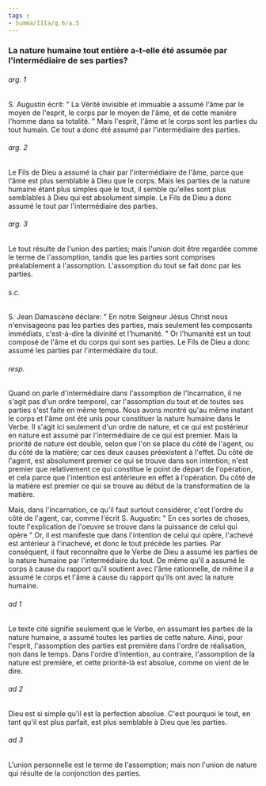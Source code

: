 ```yaml
---
tags : 
- Summa/IIIa/q.6/a.5
---
```


### La nature humaine tout entière a-t-elle été assumée par l'intermédiaire de ses parties?

###### arg. 1
S. Augustin écrit: " La Vérité invisible et immuable a assumé l'âme par le moyen de l'esprit, le corps par le moyen de l'âme, et de cette manière l'homme dans sa totalité. " Mais l'esprit, l'âme et le corps sont les parties du tout humain. Ce tout a donc été assumé par l'intermédiaire des parties. 

###### arg. 2
Le Fils de Dieu a assumé la chair par l'intermédiaire de l'âme, parce que l'âme est plus semblable à Dieu que le corps. Mais les parties de la nature humaine étant plus simples que le tout, il semble qu'elles sont plus semblables à Dieu qui est absolument simple. Le Fils de Dieu a donc assumé le tout par l'intermédiaire des parties. 

###### arg. 3
Le tout résulte de l'union des parties; mais l'union doit être regardée comme le terme de l'assomption, tandis que les parties sont comprises préalablement à l'assomption. L'assomption du tout se fait donc par les parties. 

###### s.c.
S. Jean Damascène déclare: " En notre Seigneur Jésus Christ nous n'envisageons pas les parties des parties, mais seulement les composants immédiats, c'est-à-dire la divinité et l'humanité. " Or l'humanité est un tout composé de l'âme et du corps qui sont ses parties. Le Fils de Dieu a donc assumé les parties par l'intermédiaire du tout. 

###### resp.
Quand on parle d'intermédiaire dans l'assomption de l'Incarnation, il ne s'agit pas d'un ordre temporel, car l'assomption du tout et de toutes ses parties s'est faite en même temps. Nous avons montré qu'au même instant le corps et l'âme ont été unis pour constituer la nature humaine dans le Verbe. Il s'agit ici seulement d'un ordre de nature, et ce qui est postérieur en nature est assumé par l'intermédiaire de ce qui est premier. Mais la priorité de nature est double, selon que l'on se place du côté de l'agent, ou du côté de la matière; car ces deux causes préexistent à l'effet. Du côté de l'agent, est absolument premier ce qui se trouve dans son intention; n'est premier que relativement ce qui constitue le point de départ de l'opération, et cela parce que l'intention est antérieure en effet à l'opération. Du côté de la matière est premier ce qui se trouve au début de la transformation de la matière. 

Mais, dans l'Incarnation, ce qu'il faut surtout considérer, c'est l'ordre du côté de l'agent, car, comme l'écrit S. Augustin: " En ces sortes de choses, toute l'explication de l'oeuvre se trouve dans la puissance de celui qui opère " Or, il est manifeste que dans l'intention de celui qui opère, l'achevé est antérieur à l'inachevé, et donc le tout précède les parties. Par conséquent, il faut reconnaître que le Verbe de Dieu a assumé les parties de la nature humaine par l'intermédiaire du tout. De même qu'il a assumé le corps à cause du rapport qu'il soutient avec l'âme rationnelle, de même il a assumé le corps et l'âme à cause du rapport qu'ils ont avec la nature humaine. 

###### ad 1
Le texte cité signifie seulement que le Verbe, en assumant les parties de la nature humaine, a assumé toutes les parties de cette nature. Ainsi, pour l'esprit, l'assomption des parties est première dans l'ordre de réalisation, non dans le temps. Dans l'ordre d'intention, au contraire, l'assomption de la nature est première, et cette priorité-là est absolue, comme on vient de le dire. 

###### ad 2
Dieu est si simple qu'il est la perfection absolue. C'est pourquoi le tout, en tant qu'il est plus parfait, est plus semblable à Dieu que les parties. 

###### ad 3
L'union personnelle est le terme de l'assomption; mais non l'union de nature qui résulte de la conjonction des parties. 

